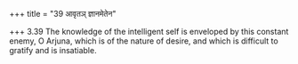 +++
title = "39 आवृतञ् ज्ञानमेतेन"

+++
3.39 The knowledge of the intelligent self is enveloped by this constant
enemy, O Arjuna, which is of the nature of desire, and which is
difficult to gratify and is insatiable.
